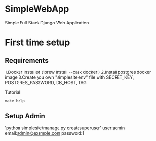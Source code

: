 # SimpleWebApp
Simple Full Stack Django Web Application

# First time setup
## Requirements
1.Docker installed ('brew install --cask docker')
2.Install postgres docker image
3.Create you own "simplesite.env" file with SECRET_KEY, POSTGRES_PASSWORD, DB_HOST, TAG

[Tutorial](https://docs.djangoproject.com/en/4.2/intro/tutorial01/)
```
make help
```

## Setup Admin
'python simplesite/manage.py createsuperuser'
user:admin
email:admin@example.com
password:1
